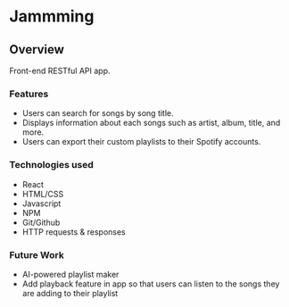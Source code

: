 # Jammming

## Overview

Front-end RESTful API app.

### Features

- Users can search for songs by song title.
- Displays information about each songs such as artist, album, title, and more.
- Users can export their custom playlists to their Spotify accounts.

### Technologies used

- React
- HTML/CSS
- Javascript
- NPM
- Git/Github
- HTTP requests & responses

### Future Work
- AI-powered playlist maker
- Add playback feature in app so that users can listen to the songs they are adding to their playlist
